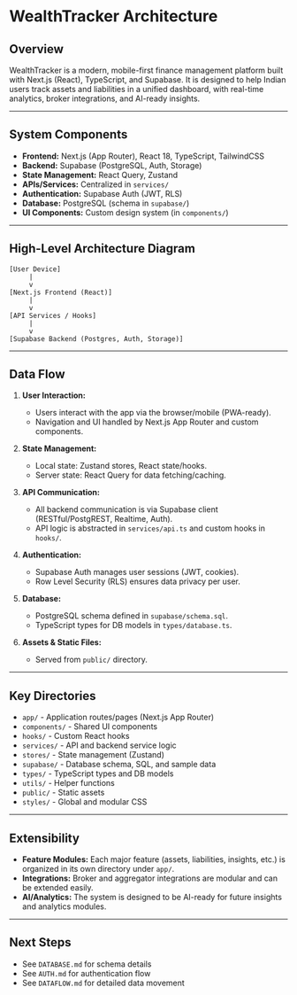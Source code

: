 # WealthTracker Architecture

## Overview

WealthTracker is a modern, mobile-first finance management platform built with Next.js (React), TypeScript, and Supabase. It is designed to help Indian users track assets and liabilities in a unified dashboard, with real-time analytics, broker integrations, and AI-ready insights.

---

## System Components

- **Frontend:** Next.js (App Router), React 18, TypeScript, TailwindCSS
- **Backend:** Supabase (PostgreSQL, Auth, Storage)
- **State Management:** React Query, Zustand
- **APIs/Services:** Centralized in `services/`
- **Authentication:** Supabase Auth (JWT, RLS)
- **Database:** PostgreSQL (schema in `supabase/`)
- **UI Components:** Custom design system (in `components/`)

---

## High-Level Architecture Diagram

```
[User Device]
     |
     v
[Next.js Frontend (React)]
     |
     v
[API Services / Hooks]
     |
     v
[Supabase Backend (Postgres, Auth, Storage)]
```

---

## Data Flow

1. **User Interaction:**
   - Users interact with the app via the browser/mobile (PWA-ready).
   - Navigation and UI handled by Next.js App Router and custom components.

2. **State Management:**
   - Local state: Zustand stores, React state/hooks.
   - Server state: React Query for data fetching/caching.

3. **API Communication:**
   - All backend communication is via Supabase client (RESTful/PostgREST, Realtime, Auth).
   - API logic is abstracted in `services/api.ts` and custom hooks in `hooks/`.

4. **Authentication:**
   - Supabase Auth manages user sessions (JWT, cookies).
   - Row Level Security (RLS) ensures data privacy per user.

5. **Database:**
   - PostgreSQL schema defined in `supabase/schema.sql`.
   - TypeScript types for DB models in `types/database.ts`.

6. **Assets & Static Files:**
   - Served from `public/` directory.

---

## Key Directories

- `app/` - Application routes/pages (Next.js App Router)
- `components/` - Shared UI components
- `hooks/` - Custom React hooks
- `services/` - API and backend service logic
- `stores/` - State management (Zustand)
- `supabase/` - Database schema, SQL, and sample data
- `types/` - TypeScript types and DB models
- `utils/` - Helper functions
- `public/` - Static assets
- `styles/` - Global and modular CSS

---

## Extensibility

- **Feature Modules:** Each major feature (assets, liabilities, insights, etc.) is organized in its own directory under `app/`.
- **Integrations:** Broker and aggregator integrations are modular and can be extended easily.
- **AI/Analytics:** The system is designed to be AI-ready for future insights and analytics modules.

---

## Next Steps

- See `DATABASE.md` for schema details
- See `AUTH.md` for authentication flow
- See `DATAFLOW.md` for detailed data movement 